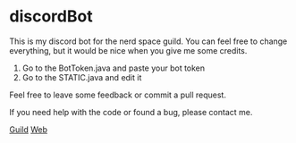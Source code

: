 # discordBot

This is my discord bot for the nerd space guild.
You can feel free to change everything, but it would be nice when you give me some credits.

1. Go to the BotToken.java and paste your bot token
2. Go to the STATIC.java and edit it



Feel free to leave some feedback or commit a pull request.

If you need help with the code or found a bug, please contact me.



[Guild](https://discord.gg/DMEEChw) [Web](https://nicss.de)

